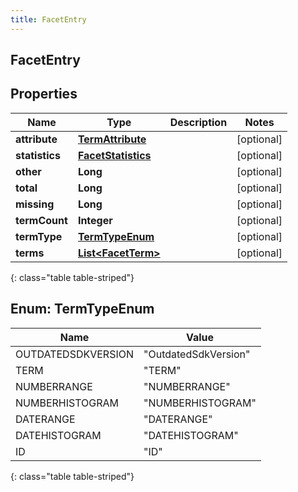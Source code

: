 ```yaml
---
title: FacetEntry
---
```

## FacetEntry


## Properties

| Name | Type | Description | Notes |
| ------------ | ------------- | ------------- | ------------- |
| **attribute** | <!----><!---->[**TermAttribute**](TermAttribute.html)<!----> |  |  [optional] |
| **statistics** | <!----><!---->[**FacetStatistics**](FacetStatistics.html)<!----> |  |  [optional] |
| **other** | <!----><!---->**Long**<!----> |  |  [optional] |
| **total** | <!----><!---->**Long**<!----> |  |  [optional] |
| **missing** | <!----><!---->**Long**<!----> |  |  [optional] |
| **termCount** | <!----><!---->**Integer**<!----> |  |  [optional] |
| **termType** | [**TermTypeEnum**](#TermTypeEnum)<!----> |  |  [optional] |
| **terms** | <!----><!---->[**List&lt;FacetTerm&gt;**](FacetTerm.html)<!----> |  |  [optional] |
{: class="table table-striped"}


<a name="TermTypeEnum"></a>

## Enum: TermTypeEnum

| Name | Value |
| ---- | ----- |
| OUTDATEDSDKVERSION | &quot;OutdatedSdkVersion&quot; |
| TERM | &quot;TERM&quot; |
| NUMBERRANGE | &quot;NUMBERRANGE&quot; |
| NUMBERHISTOGRAM | &quot;NUMBERHISTOGRAM&quot; |
| DATERANGE | &quot;DATERANGE&quot; |
| DATEHISTOGRAM | &quot;DATEHISTOGRAM&quot; |
| ID | &quot;ID&quot; |
{: class="table table-striped"}



